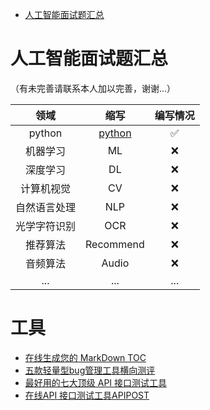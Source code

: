 - [人工智能面试题汇总](#---------)



# 人工智能面试题汇总
（有未完善请联系本人加以完善，谢谢...）

|领域|缩写|编写情况|
|:-:|:-:|:-:|
|python|[python](https://github.com/394481125/INTERVIEW/blob/master/python.md)|✅|
|机器学习|ML|❌|
|深度学习|DL|❌|
|计算机视觉|CV|❌|
|自然语言处理|NLP|❌|
|光学字符识别|OCR|❌|
|推荐算法|Recommend|❌|
|音频算法|Audio|❌|
|...|...|...|


# 工具
- [在线生成您的 MarkDown TOC](https://ecotrust-canada.github.io/markdown-toc/)
- [五款轻量型bug管理工具横向测评](https://blog.csdn.net/ameetones/article/details/70807690)
- [最好用的七大顶级 API 接口测试工具](https://zhuanlan.zhihu.com/p/445755310)
- [在线API 接口测试工具APIPOST](https://console.apipost.cn/)
